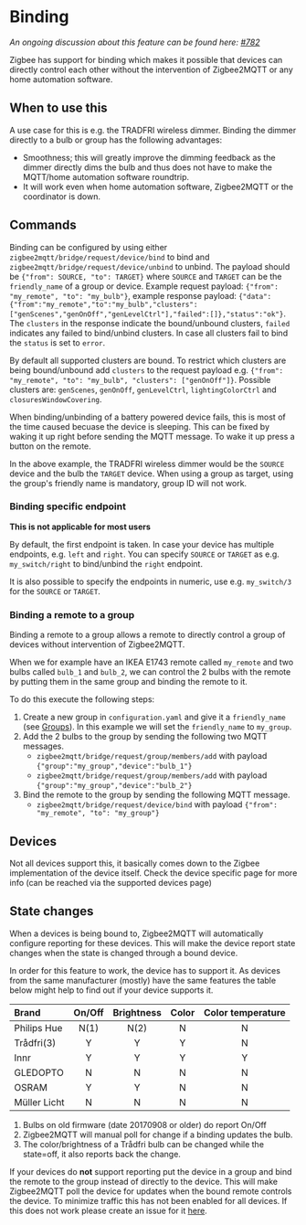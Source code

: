 ---
---
# Binding
*An ongoing discussion about this feature can be found here: [#782](https://github.com/Koenkk/zigbee2mqtt/issues/782)*

Zigbee has support for binding which makes it possible that devices can directly control each other without the intervention of Zigbee2MQTT or any home automation software.

## When to use this
A use case for this is e.g. the TRADFRI wireless dimmer. Binding the dimmer directly to a bulb or group has the following advantages:
- Smoothness; this will greatly improve the dimming feedback as the dimmer directly dims the bulb and thus does not have to make the MQTT/home automation software roundtrip.
- It will work even when home automation software, Zigbee2MQTT or the coordinator is down.

## Commands
Binding can be configured by using either `zigbee2mqtt/bridge/request/device/bind` to bind and `zigbee2mqtt/bridge/request/device/unbind` to unbind. The payload should be `{"from": SOURCE, "to": TARGET}` where `SOURCE` and `TARGET` can be the `friendly_name` of a group or device. Example request payload: `{"from": "my_remote", "to": "my_bulb"}`, example response payload: `{"data":{"from":"my_remote","to":"my_bulb","clusters":["genScenes","genOnOff","genLevelCtrl"],"failed":[]},"status":"ok"}`. The `clusters` in the response indicate the bound/unbound clusters, `failed` indicates any failed to bind/unbind clusters. In case all clusters fail to bind the `status` is set to `error`.

By default all supported clusters are bound. To restrict which clusters are being bound/unbound add `clusters` to the request payload e.g. `{"from": "my_remote", "to": "my_bulb", "clusters": ["genOnOff"]}`. Possible clusters are: `genScenes`, `genOnOff`, `genLevelCtrl`, `lightingColorCtrl` and `closuresWindowCovering`.

When binding/unbinding of a battery powered device fails, this is most of the time caused becuase the device is sleeping. This can be fixed by waking it up right before sending the MQTT message. To wake it up press a button on the remote.

In the above example, the TRADFRI wireless dimmer would be the `SOURCE` device and the bulb the `TARGET` device. When using a group as target, using the group's friendly name is mandatory, group ID will not work.

### Binding specific endpoint
**This is not applicable for most users**

By default, the first endpoint is taken. In case your device has multiple endpoints, e.g. `left` and `right`. You can specify `SOURCE` or `TARGET` as e.g. `my_switch/right` to bind/unbind the `right` endpoint.

It is also possible to specify the endpoints in numeric, use e.g. `my_switch/3` for the `SOURCE` or `TARGET`.

### Binding a remote to a group
Binding a remote to a group allows a remote to directly control a group of devices without intervention of Zigbee2MQTT.

When we for example have an IKEA E1743 remote called `my_remote` and two bulbs called `bulb_1` and `bulb_2`, we can control the 2 bulbs with the remote by putting them in the same group and binding the remote to it.

To do this execute the following steps:
1. Create a new group in `configuration.yaml` and give it a `friendly_name` (see [Groups](./groups)). In this example we will set the `friendly_name` to `my_group`.
2. Add the 2 bulbs to the group by sending the following two MQTT messages.
    - `zigbee2mqtt/bridge/request/group/members/add` with payload `{"group":"my_group","device":"bulb_1"}`
    - `zigbee2mqtt/bridge/request/group/members/add` with payload `{"group":"my_group","device":"bulb_2"}`
3. Bind the remote to the group by sending the following MQTT message.
    - `zigbee2mqtt/bridge/request/device/bind` with payload `{"from": "my_remote", "to": "my_group"}`

## Devices
Not all devices support this, it basically comes down to the Zigbee implementation of the device itself. Check the device specific page for more info (can be reached via the supported devices page)

## State changes
When a devices is being bound to, Zigbee2MQTT will automatically configure reporting for these devices. This will make the device report state changes when the state is changed through a bound device.

In order for this feature to work, the device has to support it. As devices from the same manufacturer (mostly) have the same features the table below might help to find out if your device supports it.

| Brand           | On/Off    | Brightness | Color | Color temperature |
| :---            | :---:     | :---:      | :---: | :---:             |
| Philips Hue     | N(1)      | N(2)       | N     | N                 |
| Trådfri(3)      | Y         | Y          | Y     | N                 |
| Innr            | Y         | Y          | Y     | Y                 |
| GLEDOPTO        | N         | N          | N     | N                 |
| OSRAM           | Y         | Y          | N     | N                 |
| Müller Licht    | N         | N          | N     | N                 |

1. Bulbs on old firmware (date 20170908 or older) do report On/Off
2. Zigbee2MQTT will manual poll for change if a binding updates the bulb.
3. The color/brightness of a Trådfri bulb can be changed while the state=off, it also reports back the change.

If your devices do **not** support reporting put the device in a group and bind the remote to the group instead of directly to the device. This will make Zigbee2MQTT poll the device for updates when the bound remote controls the device. To minimize traffic this has not been enabled for all devices. If this does not work please create an issue for it [here](https://github.com/Koenkk/zigbee2mqtt/issues).
